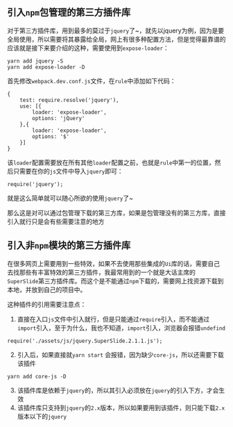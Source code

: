## 引入`npm`包管理的第三方插件库

对于第三方插件库，用到最多的莫过于`jquery`了~，就先以jquery为例，因为是要全局使用，所以需要将其暴露给全局，网上有很多种配置方法，但是觉得最靠谱的应该就是接下来要介绍的这种，需要使用到`expose-loader`：

```
yarn add jquery -S
yarn add expose-loader -D
```

首先修改`webpack.dev.conf.js`文件，在`rule`中添加如下代码：

```
{
    test: require.resolve('jquery'),
    use: [{
        loader: 'expose-loader',
        options: 'jQuery'
    },{
        loader: 'expose-loader',
        options: '$'
    }]
}
```

该`loader`配置需要放在所有其他`loader`配置之前，也就是`rule`中第一的位置，然后只需要在你的`js`文件中导入`jquery`即可：

```
require('jquery');
```

就是这么简单就可以随心所欲的使用`jquery`了~

那么这是对可以通过包管理下载的第三方库，如果是包管理没有的第三方库，直接引入就行只是会有些需要注意的地方

## 引入非`npm`模块的第三方插件库

在很多网页上需要用到一些特效，如果不去使用那些集成的`Ui`库的话，需要自己去找那些有丰富特效的第三方插件，我最常用到的一个就是大话主席的`SuperSlide`第三方插件库。而这个是不能通过`npm`下载的，需要网上找资源下载到本地，并放到自己的项目中。

这种插件的引用需要注意点：

1. 直接在入口`js`文件中引入就行，但是只能通过`require`引入，而不能通过`import`引入，至于为什么，我也不知道，`import`引入，浏览器会报错`undefind`
```
require('./assets/js/jquery.SuperSlide.2.1.1.js');
```
2. 引入后，如果直接就`yarn start` 会报错，因为缺少`core-js`，所以还需要下载该插件
```
yarn add core-js -D
```
3. 该插件库是依赖于`jquery`的，所以其引入必须放在`jquery`的引入下方，才会生效
4. 该插件库只支持到`jquery`的`2.x`版本，所以如果要用到该插件，则只能下载`2.x`版本以下的`jquery`